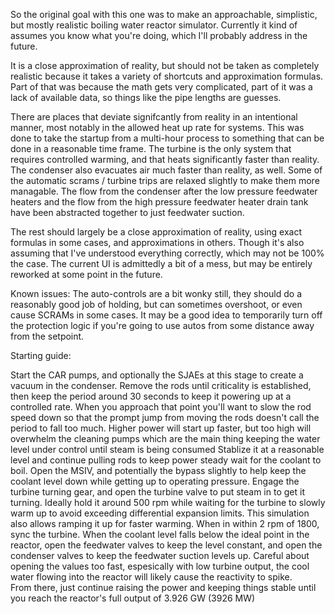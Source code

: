 So the original goal with this one was to make an approachable, simplistic, but mostly realistic boiling water reactor simulator.  Currently it kind of assumes you know what you're doing, which I'll probably address in the future.

It is a close approximation of reality, but should not be taken as completely realistic because it takes a variety of shortcuts and approximation formulas.   Part of that was because the math gets very complicated, part of it was a lack of available data, so things like the pipe lengths are guesses.

There are places that deviate signifcantly from reality in an intentional manner, most notably in the allowed heat up rate for systems.  This was done to take the startup from a multi-hour process to something that can be done in a reasonable time frame.  The turbine is the only system that requires controlled warming, and that heats significantly faster than reality.   The condenser also evacuates air much faster than reality, as well.  Some of the automatic scrams / turbine trips are relaxed slightly to make them more managable.  The flow from the condenser after the low pressure feedwater heaters and the flow from the high pressure feedwater heater drain tank have been abstracted together to just feedwater suction.  

The rest should largely be a close approximation of reality, using exact formulas in some cases, and approximations in others.  Though it's also assuming that I've understood everything correctly, which may not be 100% the case.  The current UI is admittedly a bit of a mess, but may be entirely reworked at some point in the future.   

Known issues:
The auto-controls are a bit wonky still, they should do a reasonably good job of holding, but can sometimes overshoot, or even cause SCRAMs in some cases.  It may be a good idea to temporarily turn off the protection logic if you're going to use autos from some distance away from the setpoint.  

Starting guide:

Start the CAR pumps, and optionally the SJAEs at this stage to create a vacuum in the condenser.
Remove the rods until criticality is established, then keep the period around 30 seconds to keep it powering up at a controlled rate.  When you approach that point you'll want to slow the rod speed down so that the prompt jump from moving the rods doesn't call the period to fall too much.
Higher power will start up faster, but too high will overwhelm the cleaning pumps which are the main thing keeping the water level under control until steam is being consumed
Stablize it at a reasonable level and continue pulling rods to keep power steady wait for the coolant to boil.
Open the MSIV, and potentially the bypass slightly to help keep the coolant level down while getting up to operating pressure.
Engage the turbine turning gear, and open the turbine valve to put steam in to get it turning.  Ideally hold it around 500 rpm while waiting for the turbine to slowly warm up to avoid exceeding differential expansion limits.  This simulation also allows ramping it up for faster warming. 
When in within 2 rpm of 1800, sync the turbine.
When the coolant level falls below the ideal point in the reactor, open the feedwater valves to keep the level constant, and open the condenser valves to keep the feedwater suction levels up.  Careful about opening the values too fast, espesically with low turbine output, the cool water flowing into the reactor will likely cause the reactivity to spike.  
From there, just continue raising the power and keeping things stable until you reach the reactor's full output of 3.926 GW (3926 MW)
